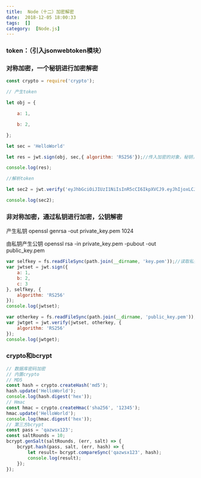 ```yaml
---
title:  Node（十二）加密解密 
date:  2018-12-05 18:00:33 
tags:  [] 
category:  [Node.js] 
---
```

### token：（引入jsonwebtoken模块）

### 对称加密，一个秘钥进行加密解密

```javascript
const crypto = require('crypto');

// 产生token

let obj = {

    a: 1,

    b: 2,

};

let sec = 'HelloWorld'

let res = jwt.sign(obj, sec,{ algorithm: 'RS256'});//传入加密的对象，秘钥，加密方式

console.log(res);

//解析token

let sec2 = jwt.verify('eyJhbGciOiJIUzI1NiIsInR5cCI6IkpXVCJ9.eyJhIjoxLCJiIjoyLCJpYXQiOjE1NDM5ODA0NTF9.ORMQa_LBbDCd7XEEHgVGN2EnccL2kTOyDidE-b4ANMY', sec);

console.log(sec2);
```

### 非对称加密，通过私钥进行加密，公钥解密

产生私钥 openssl genrsa -out private\_key.pem 1024

由私钥产生公钥 openssl rsa -in private\_key.pem -pubout -out public\_key.pem

```javascript
var selfkey = fs.readFileSync(path.join(__dirname, 'key.pem'));//读取私钥路径
var jwtset = jwt.sign({
    a: 1,
    b: 2,
    c: 3
}, selfkey, {
    algorithm: 'RS256'
});
console.log(jwtset);

var otherkey = fs.readFileSync(path.join(__dirname, 'public_key.pem'));//读取公钥路径
var jwtget = jwt.verify(jwtset, otherkey, {
    algorithm: 'RS256'
});
console.log(jwtget);
```

### crypto和bcrypt

```javascript
// 数据库密码加密
// 内置crypto
// MD5
const hash = crypto.createHash('md5');
hash.update('HelloWorld');
console.log(hash.digest('hex'));
// Hmac
const hmac = crypto.createHmac('sha256', '12345');
hmac.update('HelloWorld');
console.log(hmac.digest('hex'));
// 第三方bcrypt
const pass = 'qazwsx123';
const saltRounds = 10;
bcrypt.genSalt(saltRounds, (err, salt) => {
    bcrypt.hash(pass, salt, (err, hash) => {
        let result= bcrypt.compareSync('qazwsx123', hash);
        console.log(result);
    });
});
```